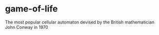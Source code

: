 # game-of-life
The most popular cellular automaton devised by the British mathematician John Conway in 1970
